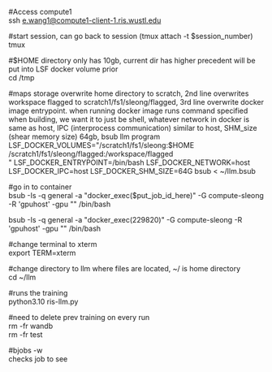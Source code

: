 #Access compute1<br>
ssh e.wang1@compute1-client-1.ris.wustl.edu<br>

#start session, can go back to session (tmux attach -t $session_number)<br>
tmux<br>

#$HOME directory only has 10gb, current dir has higher precedent will be put into LSF docker volume prior<br>
cd /tmp<br>

#maps storage overwrite home directory to scratch, 2nd line overwrites workspace flagged to scratch1/fs1/sleong/flagged, 3rd line overwrite docker image entrypoint. when running docker image runs command specified when building, we want it to just be shell, whatever network in docker is same as host, IPC (interprocess communication) similar to host, SHM_size (shear memory size) 64gb, bsub llm program<br>
LSF_DOCKER_VOLUMES="/scratch1/fs1/sleong:$HOME \
/scratch1/fs1/sleong/flagged:/workspace/flagged \
" LSF_DOCKER_ENTRYPOINT=/bin/bash LSF_DOCKER_NETWORK=host LSF_DOCKER_IPC=host LSF_DOCKER_SHM_SIZE=64G bsub < ~/llm.bsub<br>

#go in to container<br>
bsub -Is -q general -a "docker_exec($put_job_id_here)" -G compute-sleong -R 'gpuhost' -gpu "" /bin/bash<br>

bsub -Is -q general -a "docker_exec(229820)" -G compute-sleong -R 'gpuhost' -gpu "" /bin/bash<br>

#change terminal to xterm<br>
export TERM=xterm<br>

#change directory to llm where files are located, ~/ is home directory<br>
cd ~/llm<br>


#runs the training<br>
python3.10 ris-llm.py<br>

#need to delete prev training on every run<br>
rm -fr wandb<br>
rm -fr test<br>

#bjobs -w<br>
checks job to see<br>
